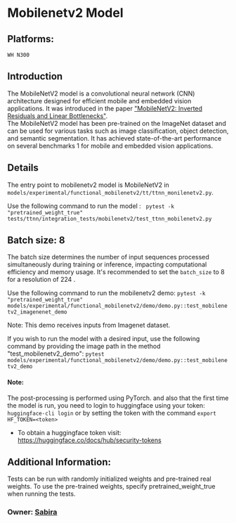 # Mobilenetv2 Model

## Platforms:
    WH N300

## Introduction
The MobileNetV2 model is a convolutional neural network (CNN) architecture designed for efficient mobile and embedded vision applications. It was introduced in the paper ["MobileNetV2: Inverted Residuals and Linear Bottlenecks"](https://arxiv.org/abs/1801.04381). </br>
The MobileNetV2 model has been pre-trained on the ImageNet dataset and can be used for various tasks such as image classification, object detection, and semantic segmentation. It has achieved state-of-the-art performance on several benchmarks 1 for mobile and embedded vision applications.

## Details
The entry point to mobilenetv2 model is MobileNetV2 in `models/experimental/functional_mobilenetv2/tt/ttnn_monilenetv2.py`.

Use the following command to run the model :
` pytest -k "pretrained_weight_true" tests/ttnn/integration_tests/mobilenetv2/test_ttnn_mobilenetv2.py`

## Batch size: 8
The batch size determines the number of input sequences processed simultaneously during training or inference, impacting computational efficiency and memory usage. It's recommended to set the `batch_size` to 8 for a resolution of 224 .

Use the following command to run the mobilenetv2 demo:
`pytest -k "pretrained_weight_true" models/experimental/functional_mobilenetv2/demo/demo.py::test_mobilenetv2_imagenenet_demo`

Note: This demo receives inputs from Imagenet dataset.

If you wish to run the model with a desired input, use the following command by providing the image path in the method "test_mobilenetv2_demo": `pytest models/experimental/functional_mobilenetv2/demo/demo.py::test_mobilenetv2_demo`

#### Note:
The post-processing is performed using PyTorch. and also that the first time the model is run, you need to login to huggingface using your token: `huggingface-cli login` or by setting the token with the command `export HF_TOKEN=<token>`
- To obtain a huggingface token visit: https://huggingface.co/docs/hub/security-tokens

## Additional Information:
Tests can be run with  randomly initialized weights and pre-trained real weights.  To use the pre-trained weights, specify pretrained_weight_true when running the tests.

### Owner: [Sabira](https://github.com/sabira-mcw)
